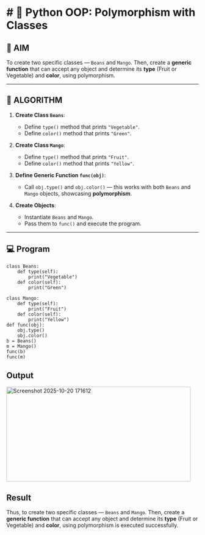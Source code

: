 # # 🐍 Python OOP: Polymorphism with Classes

## 🎯 AIM

To create two specific classes — `Beans` and `Mango`. Then, create a **generic function** that can accept any object and determine its **type** (Fruit or Vegetable) and **color**, using polymorphism.

---

## 🧠 ALGORITHM

1. **Create Class `Beans`**:
   - Define `type()` method that prints `"Vegetable"`.
   - Define `color()` method that prints `"Green"`.

2. **Create Class `Mango`**:
   - Define `type()` method that prints `"Fruit"`.
   - Define `color()` method that prints `"Yellow"`.

3. **Define Generic Function `func(obj)`**:
   - Call `obj.type()` and `obj.color()` — this works with both `Beans` and `Mango` objects, showcasing **polymorphism**.

4. **Create Objects**:
   - Instantiate `Beans` and `Mango`.
   - Pass them to `func()` and execute the program.

---

## 💻 Program
```
class Beans:
    def type(self):
        print("Vegetable")
    def color(self):
        print("Green")

class Mango:
    def type(self):
        print("Fruit")
    def color(self):
        print("Yellow")
def func(obj):
    obj.type()
    obj.color()
b = Beans()
m = Mango()
func(b)
func(m)

```
## Output
<img width="483" height="249" alt="Screenshot 2025-10-20 171612" src="https://github.com/user-attachments/assets/9257d671-15de-4462-9349-4383ccbb073a" />

## Result
Thus, to create two specific classes — `Beans` and `Mango`. Then, create a **generic function** that can accept any object and determine its **type** (Fruit or Vegetable) and **color**, using polymorphism is executed successfully.

